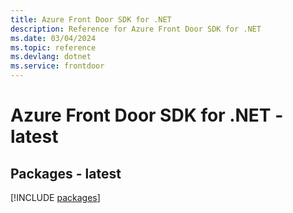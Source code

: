 ```yaml
---
title: Azure Front Door SDK for .NET
description: Reference for Azure Front Door SDK for .NET
ms.date: 03/04/2024
ms.topic: reference
ms.devlang: dotnet
ms.service: frontdoor
---
```

# Azure Front Door SDK for .NET - latest
## Packages - latest
[!INCLUDE [packages](front-door-index.md)]